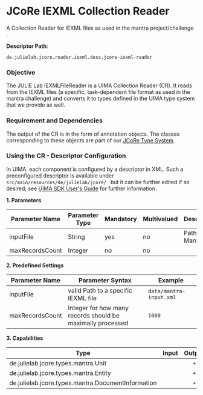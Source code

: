 # JCoRe IEXML Collection Reader
A Collection Reader for IEXML files as used in the mantra project/challenge  .

**Descriptor Path**:
```
de.julielab.jcore.reader.iexml.desc.jcore-iexml-reader
```

### Objective
The JULIE Lab IEXMLFileReader is a UIMA Collection Reader (CR). It reads from the IEXML files (a specific, task-dependent file format as used in the mantra challenge) and converts it to types defined in the UIMA type system that we provide as well.


### Requirement and Dependencies
The output of the CR is in the form of annotation objects. The classes corresponding to these objects are part of our [JCoRe Type System](https://github.com/JULIELab/jcore-base/tree/master/jcore-types).


### Using the CR - Descriptor Configuration
 In UIMA, each component is configured by a descriptor in XML. Such a preconfigured descriptor is available under `src/main/resources/de/julielab/jcore/ ` but it can be further edited if so desired; see [UIMA SDK User's Guide](https://uima.apache.org/downloads/releaseDocs/2.1.0-incubating/docs/html/tools/tools.html#ugr.tools.cde) for further information.

**1. Parameters**

| Parameter Name | Parameter Type | Mandatory | Multivalued | Description |
|----------------|----------------|-----------|-------------|-------------|
| inputFile | String | yes | no | Path to a Mantra file |
| maxRecordsCount| Integer | no | no |  |

**2. Predefined Settings**

| Parameter Name | Parameter Syntax | Example |
|----------------|------------------|---------|
| inputFile | valid Path to a specific IEXML file | `data/mantra-input.xml` |
| maxRecordsCount| Integer for how many records should be maximally processed | `1000` |

**3. Capabilities**

| Type | Input | Output |
|------|:-----:|:------:|
| de.julielab.jcore.types.mantra.Unit |  | `+` |
| de.julielab.jcore.types.mantra.Entity |  | `+` |
| de.julielab.jcore.types.mantra.DocumentInformation |  | `+` |
